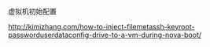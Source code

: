 虚拟机初始配置

http://kimizhang.com/how-to-inject-filemetassh-keyroot-passworduserdataconfig-drive-to-a-vm-during-nova-boot/

